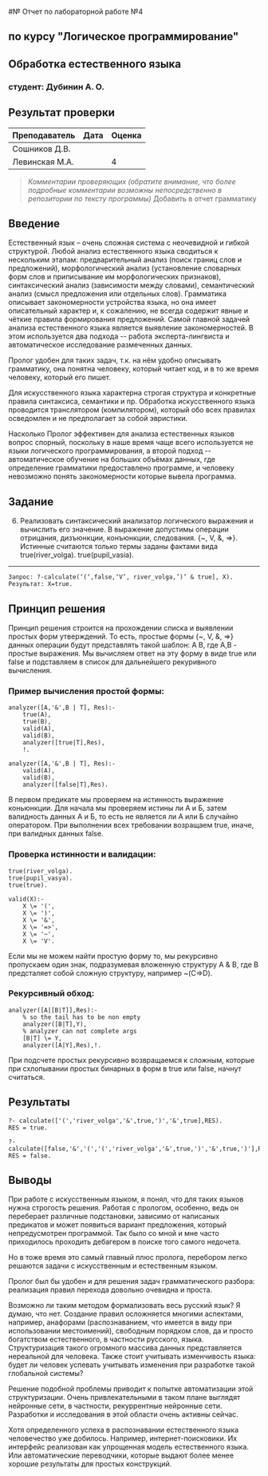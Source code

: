 #№ Отчет по лабораторной работе №4
## по курсу "Логическое программирование"

## Обработка естественного языка

### студент: Дубинин А. О.

## Результат проверки

| Преподаватель     | Дата         |  Оценка       |
|-------------------|--------------|---------------|
| Сошников Д.В. |              |               |
| Левинская М.А.|              |      4        |

> *Комментарии проверяющих (обратите внимание, что более подробные комментарии возможны непосредственно в репозитории по тексту программы)*
Добавить в отчет грамматику

## Введение

Естественный язык – очень сложная система с неочевидной и гибкой структурой. Любой анализ естественного языка сводиться к нескольким этапам: предварительный анализ (поиск границ слов и предложений), морфологический анализ (установление словарных форм слов и приписывание им морфологических признаков), синтаксический анализ (зависимости между словами), семантический анализ (смысл предложения или отдельных слов). 
Грамматика описывает закономерности устройства языка, но она имеет описательный характер и, к сожалению, не всегда содержит явные и чёткие правила формирования предложений. Самой главной задачей анализа естественного языка является выявление закономерностей. В этом используется два подхода -- работа эксперта-лингвиста и автоматическое исследование размеченных данных.

Пролог удобен для таких задач, т.к. на нём удобно описывать грамматику, она понятна человеку, который читает код, и в то же время человеку, который его пишет.

Для искусственного языка характерна строгая структура и конкретные правила синтаксиса, семантики и пр. Обработка искусственного языка проводится транслятором (компилятором), который обо всех правилах осведомлен и не предполагает за собой эвристики.

Насколько Пролог эффективен для анализа естественных языков вопрос спорный, поскольку в наше время чаще всего используется не языки логического программирования, а второй подход -- автоматическое обучение на больших объёмах данных, где определение грамматики предоставлено программе, и человеку невозможно понять закономерности которые вывела программа. 

## Задание

6. Реализовать синтаксический анализатор логического выражения и вычислить
его значение. В выражение допустимы операции отрицания, дизъюнкции,
конъюнкции, следования. {~, V, &, =>}. Истинные считаются только термы
заданы фактами вида
true(river_volga).
true(pupil_vasia).
************
`Запрос: ?-calculate(‘(‘,false,‘V’, river_volga,’)’ & true], X).
Результат: X=true.`

## Принцип решения

Принцип решения строится на прохождении списка и выявлении простых форм утверждений.
То есть, простые формы {~, V, &, =>} данных операции будут представлять такой шаблон:
A <operator> B, где A,B - простые выражения. Мы вычисляем ответ на эту форму в виде true или false и подставляем в список для дальнейшего рекуривного вычисления. 

### Пример вычисления простой формы:
```
analyzer([A,'&',B | T], Res):-
	true(A),
	true(B),
	valid(A),
	valid(B),
	analyzer([true|T],Res),
	!.

analyzer([A,'&',B | T], Res):-
	valid(A),
	valid(B),
	analyzer([false|T],Res).
```

В первом предикате мы проверяем на истинность выражение коньюнкции. Для начала мы проверяем истины ли А и Б, затем валидность данных А и Б, то есть не является ли А или Б случайно оператором. При выполнении всех требовании возращаем true, иначе, при валидных данных false.
### Проверка истинности и валидации:
```
true(river_volga).
true(pupil_vasya).
true(true).

valid(X):-
	X \= '(',
	X \= ')',
	X \= '&',
	X \= '=>',
	X \= '~',
	X \= 'V'.

```

Если мы не можем найти простую форму то, мы рекурсивно пропускаем один знак, подразумевая вложенную структуру A & B, где B предсталяет собой сложную структуру, например ~(C=>D).
### Рекурсивный обход:
```
analyzer([A|[B|T]],Res):-
	% so the tail has to be non empty
	analyzer([B|T],Y),
	% analyzer can not complete args
	[B|T] \= Y,
	analyzer([A|Y],Res),!.

```
При подсчете простых рекурсивно возвращаемся к сложным, которые при схлопывании простых бинарных в форм в true или false, начнут считаться.

## Результаты

```
?- calculate(['(','river_volga','&',true,')','&',true],RES).
RES = true.

?- calculate([false,'&','(','(','river_volga','&',true,')','&',true,')'],RES).
RES = false.

```

## Выводы

При работе с искусственным языком, я понял, что для таких языков нужна строгость решения. Работая с прологом, особенно, ведь он переберает различные подстановки, зависимо от написаных предикатов и может появиться вариант предложения, который непредусмотрен программой. Так было со мной и мне часто приходилось проходить дебагером в поиске того самого недочета. 

Но в тоже время это самый главный плюс пролога, перебором легко решаются задачи с искусственным и естественным языком.

Пролог был бы удобен и для решения задач грамматического разбора: реализация правил перехода довольно очевидна и проста.

Возможно ли таким методом формализовать весь русский язык? Я думаю, что нет. Создание правил осложняется многими аспектами, например, анафорами (распознаванием, что имеется в виду при использовании местоимений), свободным порядком слов, да и просто богатством естественного, в частности русского, языка. Структуризация такого огромного массива данных представляется нереальной для человека. Также стоит учитывать изменчивость языка: будет ли человек успевать учитывать изменения при разработке такой глобальной системы?

Решение подобной проблемы приводит к попытке автоматизации этой структуризации. Очень привлекательными в таком плане выглядят нейронные сети, в частности, рекуррентные нейронные сети. Разработки и исследования в этой области очень активны сейчас.

Хотя определенного успеха в распознавании естественного языка человечество уже добилось. Например, интернет-поисковики. Их интерфейс реализован как упрощенная модель естественного языка. Или автоматические переводчики, которые выдают более менее хорошие результаты для простых конструкций.




